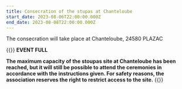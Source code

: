 ```yaml
---
title: Consecration of the stupas at Chanteloube
start_date: 2023-08-06T22:00:00.000Z
end_date: 2023-08-08T22:00:00.000Z
---
```


The consecration will take place at Chanteloube, 24580 PLAZAC

{{<image-with-text src="/images/SSST-2.jpg">}}
**EVENT FULL**

**The maximum capacity of the stoupas site at Chanteloube has been reached, but it will still be possible to attend the ceremonies in accordance with the instructions given. For safety reasons, the association reserves the right to restrict access to the site.**
{{</image-with-text>}}